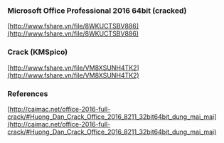 ### Microsoft Office Professional 2016 64bit (cracked)

[http://www.fshare.vn/file/8WKUCTSBV886](http://www.fshare.vn/file/8WKUCTSBV886)

### Crack (KMSpico)

[http://www.fshare.vn/file/VM8XSUNH4TK2](http://www.fshare.vn/file/VM8XSUNH4TK2)

### References

[http://caimac.net/office-2016-full-crack/#Huong_Dan_Crack_Office_2016_8211_32bit64bit_dung_mai_mai](http://caimac.net/office-2016-full-crack/#Huong_Dan_Crack_Office_2016_8211_32bit64bit_dung_mai_mai)